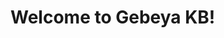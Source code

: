 <!-- TITLE: Gebeya KB Home -->
<!-- SUBTITLE: This is POC Gebeya KB website -->

# Welcome to Gebeya KB!